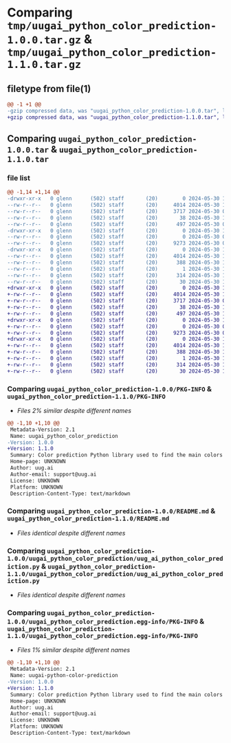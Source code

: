 # Comparing `tmp/uugai_python_color_prediction-1.0.0.tar.gz` & `tmp/uugai_python_color_prediction-1.1.0.tar.gz`

## filetype from file(1)

```diff
@@ -1 +1 @@
-gzip compressed data, was "uugai_python_color_prediction-1.0.0.tar", last modified: Thu May 30 10:26:18 2024, max compression
+gzip compressed data, was "uugai_python_color_prediction-1.1.0.tar", last modified: Thu May 30 10:42:38 2024, max compression
```

## Comparing `uugai_python_color_prediction-1.0.0.tar` & `uugai_python_color_prediction-1.1.0.tar`

### file list

```diff
@@ -1,14 +1,14 @@
-drwxr-xr-x   0 glenn      (502) staff       (20)        0 2024-05-30 10:26:18.488339 uugai_python_color_prediction-1.0.0/
--rw-r--r--   0 glenn      (502) staff       (20)     4014 2024-05-30 10:26:18.488005 uugai_python_color_prediction-1.0.0/PKG-INFO
--rw-r--r--   0 glenn      (502) staff       (20)     3717 2024-05-30 09:44:37.000000 uugai_python_color_prediction-1.0.0/README.md
--rw-r--r--   0 glenn      (502) staff       (20)       38 2024-05-30 10:26:18.488431 uugai_python_color_prediction-1.0.0/setup.cfg
--rw-r--r--   0 glenn      (502) staff       (20)      497 2024-05-30 09:42:53.000000 uugai_python_color_prediction-1.0.0/setup.py
-drwxr-xr-x   0 glenn      (502) staff       (20)        0 2024-05-30 10:26:18.484989 uugai_python_color_prediction-1.0.0/uugai_python_color_prediction/
--rw-r--r--   0 glenn      (502) staff       (20)        0 2024-05-30 09:40:23.000000 uugai_python_color_prediction-1.0.0/uugai_python_color_prediction/__init__.py
--rw-r--r--   0 glenn      (502) staff       (20)     9273 2024-05-30 08:51:51.000000 uugai_python_color_prediction-1.0.0/uugai_python_color_prediction/uug_ai_python_color_prediction.py
-drwxr-xr-x   0 glenn      (502) staff       (20)        0 2024-05-30 10:26:18.487621 uugai_python_color_prediction-1.0.0/uugai_python_color_prediction.egg-info/
--rw-r--r--   0 glenn      (502) staff       (20)     4014 2024-05-30 10:26:18.000000 uugai_python_color_prediction-1.0.0/uugai_python_color_prediction.egg-info/PKG-INFO
--rw-r--r--   0 glenn      (502) staff       (20)      388 2024-05-30 10:26:18.000000 uugai_python_color_prediction-1.0.0/uugai_python_color_prediction.egg-info/SOURCES.txt
--rw-r--r--   0 glenn      (502) staff       (20)        1 2024-05-30 10:26:18.000000 uugai_python_color_prediction-1.0.0/uugai_python_color_prediction.egg-info/dependency_links.txt
--rw-r--r--   0 glenn      (502) staff       (20)      314 2024-05-30 10:26:18.000000 uugai_python_color_prediction-1.0.0/uugai_python_color_prediction.egg-info/requires.txt
--rw-r--r--   0 glenn      (502) staff       (20)       30 2024-05-30 10:26:18.000000 uugai_python_color_prediction-1.0.0/uugai_python_color_prediction.egg-info/top_level.txt
+drwxr-xr-x   0 glenn      (502) staff       (20)        0 2024-05-30 10:42:38.694785 uugai_python_color_prediction-1.1.0/
+-rw-r--r--   0 glenn      (502) staff       (20)     4014 2024-05-30 10:42:38.694517 uugai_python_color_prediction-1.1.0/PKG-INFO
+-rw-r--r--   0 glenn      (502) staff       (20)     3717 2024-05-30 09:44:37.000000 uugai_python_color_prediction-1.1.0/README.md
+-rw-r--r--   0 glenn      (502) staff       (20)       38 2024-05-30 10:42:38.694888 uugai_python_color_prediction-1.1.0/setup.cfg
+-rw-r--r--   0 glenn      (502) staff       (20)      497 2024-05-30 10:41:38.000000 uugai_python_color_prediction-1.1.0/setup.py
+drwxr-xr-x   0 glenn      (502) staff       (20)        0 2024-05-30 10:42:38.692375 uugai_python_color_prediction-1.1.0/uugai_python_color_prediction/
+-rw-r--r--   0 glenn      (502) staff       (20)        0 2024-05-30 09:40:23.000000 uugai_python_color_prediction-1.1.0/uugai_python_color_prediction/__init__.py
+-rw-r--r--   0 glenn      (502) staff       (20)     9273 2024-05-30 08:51:51.000000 uugai_python_color_prediction-1.1.0/uugai_python_color_prediction/uug_ai_python_color_prediction.py
+drwxr-xr-x   0 glenn      (502) staff       (20)        0 2024-05-30 10:42:38.694125 uugai_python_color_prediction-1.1.0/uugai_python_color_prediction.egg-info/
+-rw-r--r--   0 glenn      (502) staff       (20)     4014 2024-05-30 10:42:38.000000 uugai_python_color_prediction-1.1.0/uugai_python_color_prediction.egg-info/PKG-INFO
+-rw-r--r--   0 glenn      (502) staff       (20)      388 2024-05-30 10:42:38.000000 uugai_python_color_prediction-1.1.0/uugai_python_color_prediction.egg-info/SOURCES.txt
+-rw-r--r--   0 glenn      (502) staff       (20)        1 2024-05-30 10:42:38.000000 uugai_python_color_prediction-1.1.0/uugai_python_color_prediction.egg-info/dependency_links.txt
+-rw-r--r--   0 glenn      (502) staff       (20)      314 2024-05-30 10:42:38.000000 uugai_python_color_prediction-1.1.0/uugai_python_color_prediction.egg-info/requires.txt
+-rw-r--r--   0 glenn      (502) staff       (20)       30 2024-05-30 10:42:38.000000 uugai_python_color_prediction-1.1.0/uugai_python_color_prediction.egg-info/top_level.txt
```

### Comparing `uugai_python_color_prediction-1.0.0/PKG-INFO` & `uugai_python_color_prediction-1.1.0/PKG-INFO`

 * *Files 2% similar despite different names*

```diff
@@ -1,10 +1,10 @@
 Metadata-Version: 2.1
 Name: uugai_python_color_prediction
-Version: 1.0.0
+Version: 1.1.0
 Summary: Color prediction Python library used to find the main colors in an image.
 Home-page: UNKNOWN
 Author: uug.ai
 Author-email: support@uug.ai
 License: UNKNOWN
 Platform: UNKNOWN
 Description-Content-Type: text/markdown
```

### Comparing `uugai_python_color_prediction-1.0.0/README.md` & `uugai_python_color_prediction-1.1.0/README.md`

 * *Files identical despite different names*

### Comparing `uugai_python_color_prediction-1.0.0/uugai_python_color_prediction/uug_ai_python_color_prediction.py` & `uugai_python_color_prediction-1.1.0/uugai_python_color_prediction/uug_ai_python_color_prediction.py`

 * *Files identical despite different names*

### Comparing `uugai_python_color_prediction-1.0.0/uugai_python_color_prediction.egg-info/PKG-INFO` & `uugai_python_color_prediction-1.1.0/uugai_python_color_prediction.egg-info/PKG-INFO`

 * *Files 1% similar despite different names*

```diff
@@ -1,10 +1,10 @@
 Metadata-Version: 2.1
 Name: uugai-python-color-prediction
-Version: 1.0.0
+Version: 1.1.0
 Summary: Color prediction Python library used to find the main colors in an image.
 Home-page: UNKNOWN
 Author: uug.ai
 Author-email: support@uug.ai
 License: UNKNOWN
 Platform: UNKNOWN
 Description-Content-Type: text/markdown
```

